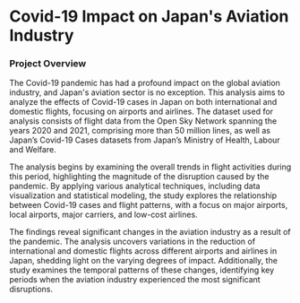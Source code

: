 # Covid-19 Impact on Japan's Aviation Industry

### Project Overview

The Covid-19 pandemic has had a profound impact on the global aviation industry, and Japan's aviation sector is no exception. This analysis aims to analyze the effects of Covid-19 cases in Japan on both international and domestic flights, focusing on airports and airlines. The dataset used for analysis consists of flight data from the Open Sky Network spanning the years 2020 and 2021, comprising more than 50 million lines, as well as Japan’s Covid-19 Cases datasets from Japan’s Ministry of Health, Labour and Welfare.

The analysis begins by examining the overall trends in flight activities during this period, highlighting the magnitude of the disruption caused by the pandemic. By applying various analytical techniques, including data visualization and statistical modeling, the study explores the relationship between Covid-19 cases and flight patterns, with a focus on major airports, local airports, major carriers, and low-cost airlines.

The findings reveal significant changes in the aviation industry as a result of the pandemic. The analysis uncovers variations in the reduction of international and domestic flights across different airports and airlines in Japan, shedding light on the varying degrees of impact. Additionally, the study examines the temporal patterns of these changes, identifying key periods when the aviation industry experienced the most significant disruptions.

###






